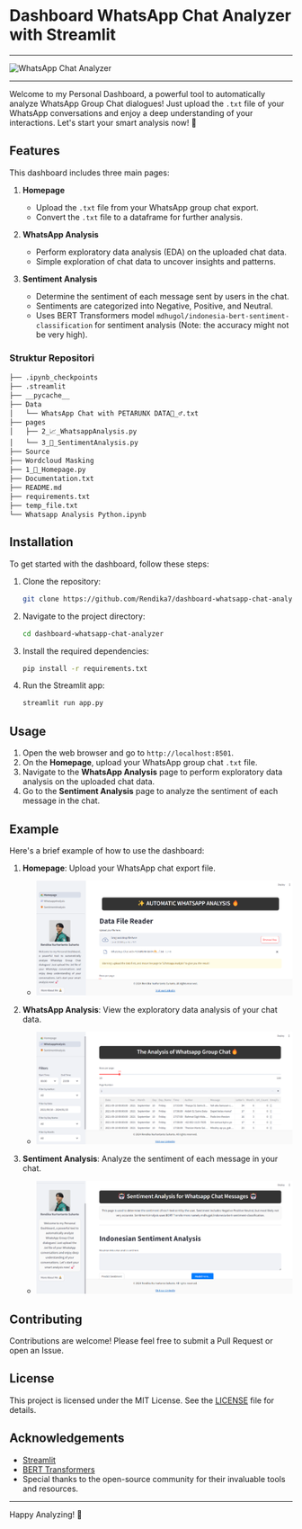 # Dashboard WhatsApp Chat Analyzer with Streamlit
---

![WhatsApp Chat Analyzer](https://download.logo.wine/logo/WhatsApp/WhatsApp-Logo.wine.png)

---
Welcome to my Personal Dashboard, a powerful tool to automatically analyze WhatsApp Group Chat dialogues! Just upload the `.txt` file of your WhatsApp conversations and enjoy a deep understanding of your interactions. Let's start your smart analysis now! 🚀

## Features

This dashboard includes three main pages:

1. **Homepage**
    - Upload the `.txt` file from your WhatsApp group chat export.
    - Convert the `.txt` file to a dataframe for further analysis.

2. **WhatsApp Analysis**
    - Perform exploratory data analysis (EDA) on the uploaded chat data.
    - Simple exploration of chat data to uncover insights and patterns.

3. **Sentiment Analysis**
    - Determine the sentiment of each message sent by users in the chat.
    - Sentiments are categorized into Negative, Positive, and Neutral.
    - Uses BERT Transformers model `mdhugol/indonesia-bert-sentiment-classification` for sentiment analysis (Note: the accuracy might not be very high).

### Struktur Repositori
```
├── .ipynb_checkpoints
├── .streamlit
├── __pycache__
├── Data
│   └── WhatsApp Chat with PETARUNX DATA🤼_♂️.txt
├── pages
│   ├── 2_📈_WhatsappAnalysis.py
│   └── 3_🦊_SentimentAnalysis.py
├── Source
├── Wordcloud Masking
├── 1_🎈_Homepage.py
├── Documentation.txt
├── README.md
├── requirements.txt
├── temp_file.txt
└── Whatsapp Analysis Python.ipynb
```

## Installation

To get started with the dashboard, follow these steps:

1. Clone the repository:
    ```bash
    git clone https://github.com/Rendika7/dashboard-whatsapp-chat-analyzer.git
    ```
2. Navigate to the project directory:
    ```bash
    cd dashboard-whatsapp-chat-analyzer
    ```
3. Install the required dependencies:
    ```bash
    pip install -r requirements.txt
    ```
4. Run the Streamlit app:
    ```bash
    streamlit run app.py
    ```

## Usage

1. Open the web browser and go to `http://localhost:8501`.
2. On the **Homepage**, upload your WhatsApp group chat `.txt` file.
3. Navigate to the **WhatsApp Analysis** page to perform exploratory data analysis on the uploaded chat data.
4. Go to the **Sentiment Analysis** page to analyze the sentiment of each message in the chat.

## Example

Here's a brief example of how to use the dashboard:

1. **Homepage**: Upload your WhatsApp chat export file.
    - ![Homepage](https://github.com/Rendika7/Dashboard-WhatsApp-Chat-Analyzer/blob/main/Source/Homepages.png) 

2. **WhatsApp Analysis**: View the exploratory data analysis of your chat data.
    - ![WhatsApp Analysis](https://github.com/Rendika7/Dashboard-WhatsApp-Chat-Analyzer/blob/main/Source/WhatsappAnalysis.png)

3. **Sentiment Analysis**: Analyze the sentiment of each message in your chat.
    - ![Sentiment Analysis](https://github.com/Rendika7/Dashboard-WhatsApp-Chat-Analyzer/blob/main/Source/SentimentAnalysis.png)

## Contributing

Contributions are welcome! Please feel free to submit a Pull Request or open an Issue.

## License

This project is licensed under the MIT License. See the [LICENSE](LICENSE) file for details.

## Acknowledgements

- [Streamlit](https://www.streamlit.io/)
- [BERT Transformers](https://github.com/mdhugol/indonesia-bert-sentiment-classification)
- Special thanks to the open-source community for their invaluable tools and resources.

---

Happy Analyzing! 🎉
